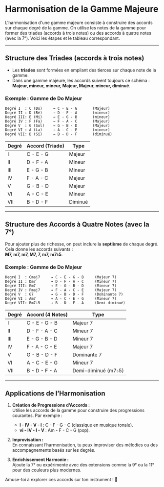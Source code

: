 # Harmonisation de la Gamme Majeure

L'harmonisation d'une gamme majeure consiste à construire des accords sur chaque degré de la gamme. On utilise les notes de la gamme pour former des triades (accords à trois notes) ou des accords à quatre notes (avec la 7ᵉ). Voici les étapes et le tableau correspondant.

---

## Structure des Triades (accords à trois notes)

- Les **triades** sont formées en empilant des tierces sur chaque note de la gamme.  
- Dans une gamme majeure, les accords suivent toujours ce schéma :  
  **Majeur, mineur, mineur, Majeur, Majeur, mineur, diminué**.

### Exemple : Gamme de Do Majeur
```
Degré I  : C (Do)     → C - E - G       (Majeur)
Degré II : D (Ré)     → D - F - A       (mineur)
Degré III: E (Mi)     → E - G - B       (mineur)
Degré IV : F (Fa)     → F - A - C       (Majeur)
Degré V  : G (Sol)    → G - B - D       (Majeur)
Degré VI : A (La)     → A - C - E       (mineur)
Degré VII: B (Si)     → B - D - F       (diminué)
```

| **Degré**       | **Accord (Triade)**    | **Type**       |
|------------------|------------------------|----------------|
| I               | C - E - G              | Majeur         |
| II              | D - F - A              | Mineur         |
| III             | E - G - B              | Mineur         |
| IV              | F - A - C              | Majeur         |
| V               | G - B - D              | Majeur         |
| VI              | A - C - E              | Mineur         |
| VII             | B - D - F              | Diminué        |

---

## Structure des Accords à Quatre Notes (avec la 7ᵉ)

Pour ajouter plus de richesse, on peut inclure la **septième** de chaque degré. Cela donne les accords suivants :  
**M7, m7, m7, M7, 7, m7, m7♭5**.

### Exemple : Gamme de Do Majeur
```
Degré I  : Cmaj7     → C - E - G - B     (Majeur 7)
Degré II : Dm7       → D - F - A - C     (Mineur 7)
Degré III: Em7       → E - G - B - D     (Mineur 7)
Degré IV : Fmaj7     → F - A - C - E     (Majeur 7)
Degré V  : G7        → G - B - D - F     (Dominante 7)
Degré VI : Am7       → A - C - E - G     (Mineur 7)
Degré VII: Bm7♭5     → B - D - F - A     (Demi-diminué)
```

| **Degré**       | **Accord (4 Notes)**   | **Type**               |
|------------------|------------------------|------------------------|
| I               | C - E - G - B          | Majeur 7              |
| II              | D - F - A - C          | Mineur 7              |
| III             | E - G - B - D          | Mineur 7              |
| IV              | F - A - C - E          | Majeur 7              |
| V               | G - B - D - F          | Dominante 7           |
| VI              | A - C - E - G          | Mineur 7              |
| VII             | B - D - F - A          | Demi-diminué (m7♭5)   |

---

## Applications de l’Harmonisation

1. **Création de Progressions d'Accords :**  
   Utilise les accords de la gamme pour construire des progressions courantes. Par exemple :  
   - **I - IV - V - I** : C - F - G - C (classique en musique tonale).  
   - **vi - IV - I - V** : Am - F - C - G (pop).  

2. **Improvisation :**  
   En connaissant l’harmonisation, tu peux improviser des mélodies ou des accompagnements basés sur les degrés.

3. **Enrichissement Harmonie :**  
   Ajoute la 7ᵉ ou expérimente avec des extensions comme la 9ᵉ ou la 11ᵉ pour des couleurs plus modernes.

Amuse-toi à explorer ces accords sur ton instrument ! 🎵
